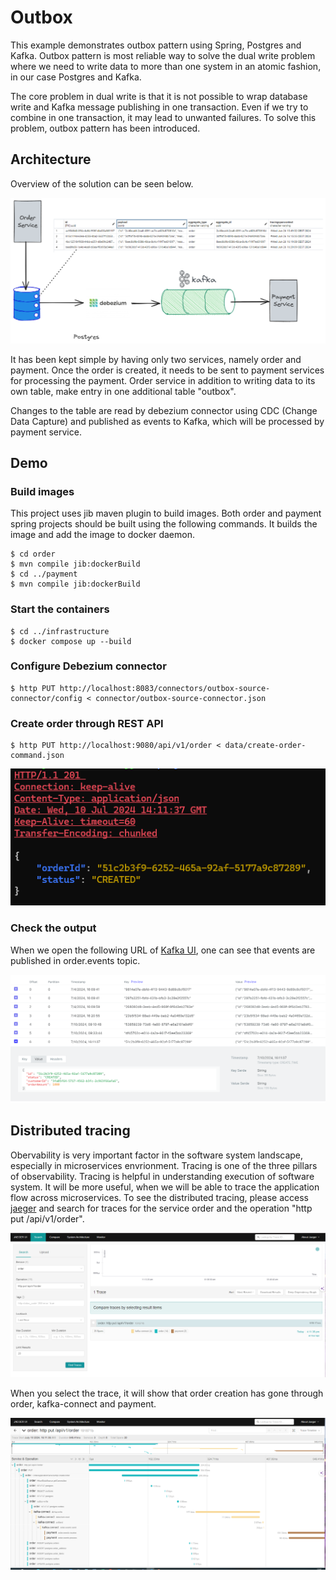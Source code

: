 # Outbox

This example demonstrates outbox pattern using Spring, Postgres and Kafka. Outbox pattern is most reliable way to solve the dual write problem where we need to write data to more than one system in an atomic fashion, in our case Postgres and Kafka.

The core problem in dual write is that it is not possible to wrap database write and Kafka message publishing in one transaction. Even if we try to combine in one transaction, it may lead to unwanted failures. To solve this problem, outbox pattern has been introduced. 

## Architecture

Overview of the solution can be seen below.

![Architecture diagram](images/outbox_services.png)

It has been kept simple by having only two services, namely order and payment. Once the order is created, it needs to be sent to payment services for processing the payment. Order service in addition to writing data to its own table, make entry in one additional table "outbox". 

Changes to the table are read by debezium connector using CDC (Change Data Capture) and published as events to Kafka, which will be processed by payment service.

## Demo
### Build images

This project uses jib maven plugin to build images. Both order and payment spring projects should be built using the following commands. It builds the image and add the image to docker daemon.

```console
$ cd order
$ mvn compile jib:dockerBuild
$ cd ../payment
$ mvn compile jib:dockerBuild
```


### Start the containers

```console
$ cd ../infrastructure
$ docker compose up --build
```

### Configure Debezium connector

```console
$ http PUT http://localhost:8083/connectors/outbox-source-connector/config < connector/outbox-source-connector.json
```

### Create order through REST API

```console
$ http PUT http://localhost:9080/api/v1/order < data/create-order-command.json
```

![Result of create order request](images/create-order.png)

### Check the output

When we open the following URL of [Kafka UI](http://localhost:9000/ui/clusters/local/all-topics/order.events/messages?keySerde=String&valueSerde=String&limit=100), one can see that events are published in order.events topic. 

![List of order event messages](images/kafka-ui.png)

## Distributed tracing

Obervability is very important factor in the software system landscape, especially in microservices envrionment. Tracing is one of the three pillars of observability. Tracing is helpful in understanding execution of software system. It will be more useful, when we will be able to trace the application flow across microservices. To see the distributed tracing, please access [jaeger](http://localhost:16686/) and search for traces for the service order and the operation "http put /api/v1/order".

![jaeger search screen](images/jaeger-search.png)

When you select the trace, it will show that order creation has gone through order, kafka-connect and payment. 

![jaeger trace](images/jaeger-trace.png)